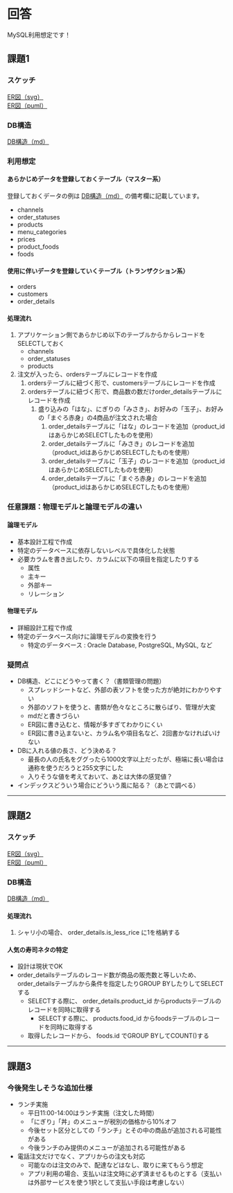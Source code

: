 # 回答

MySQL利用想定です！

## 課題1

### スケッチ
[ER図（svg）](./01_01_01_er_diagram.svg)<br>
[ER図（puml）](./01_01_01_er_diagram.puml)

### DB構造
[DB構造（md）](./01_01_01_db_structure.md)
  
### 利用想定

#### あらかじめデータを登録しておくテーブル（マスター系）
登録しておくデータの例は [DB構造（md）](./01_01_01_db_structure.md) の備考欄に記載しています。
- channels
- order_statuses
- products
- menu_categories
- prices
- product_foods
- foods
#### 使用に伴いデータを登録していくテーブル（トランザクション系）
- orders
- customers
- order_details

#### 処理流れ
1. アプリケーション側であらかじめ以下のテーブルからからレコードをSELECTしておく
   - channels
   - order_statuses
   - products
1. 注文が入ったら、ordersテーブルにレコードを作成
    1. ordersテーブルに紐づく形で、customersテーブルにレコードを作成
    1. ordersテーブルに紐づく形で、商品数の数だけorder_detailsテーブルにレコードを作成
          1. 盛り込みの「はな」、にぎりの「みさき」、お好みの「玉子」、お好みの「まぐろ赤身」の4商品が注文された場合
                1. order_detailsテーブルに「はな」のレコードを追加（product_idはあらかじめSELECTしたものを使用）
                1. order_detailsテーブルに「みさき」のレコードを追加（product_idはあらかじめSELECTしたものを使用）
                1. order_detailsテーブルに「玉子」のレコードを追加（product_idはあらかじめSELECTしたものを使用）
                1. order_detailsテーブルに「まぐろ赤身」のレコードを追加（product_idはあらかじめSELECTしたものを使用）


### 任意課題：物理モデルと論理モデルの違い

#### 論理モデル
- 基本設計工程で作成
- 特定のデータベースに依存しないレベルで具体化した状態
- 必要カラムを書き出したり、カラムに以下の項目を指定したりする
    - 属性
    - 主キー
    - 外部キー
    - リレーション
    
#### 物理モデル
- 詳細設計工程で作成
- 特定のデータベース向けに論理モデルの変換を行う
    - 特定のデータベース : Oracle Database, PostgreSQL, MySQL, など

### 疑問点
- DB構造、どこにどうやって書く？（書類管理の問題）
  - スプレッドシートなど、外部の表ソフトを使った方が絶対にわかりやすい
  - 外部のソフトを使うと、書類が色々なところに散らばり、管理が大変
  - mdだと書きづらい
  - ER図に書き込むと、情報が多すぎてわかりにくい
  - ER図に書き込まないと、カラム名や項目名など、2回書かなければいけない
- DBに入れる値の長さ、どう決める？
  - 最長の人の氏名をググったら1000文字以上だったが、極端に長い場合は通称を使うだろうと255文字にした
  - 入りそうな値を考えておいて、あとは大体の感覚値？
- インデックスどういう場合にどういう風に貼る？（あとで調べる）


<hr>

## 課題2

### スケッチ
[ER図（svg）](./01_01_02_er_diagram.svg)<br>
[ER図（puml）](./01_01_02_er_diagram.puml)

### DB構造
[DB構造（md）](./01_01_02_db_structure.md)

#### 処理流れ
1. シャリ小の場合、 order_details.is_less_rice に1を格納する

#### 人気の寿司ネタの特定
- 設計は現状でOK
- order_detailsテーブルのレコード数が商品の販売数と等しいため、order_detailsテーブルから条件を指定したりGROUP BYしたりしてSELECTする
    - SELECTする際に、 order_details.product_id からproductsテーブルのレコードを同時に取得する
        - SELECTする際に、 products.food_id からfoodsテーブルのレコードを同時に取得する
    - 取得したレコードから、 foods.id でGROUP BYしてCOUNT()する

<hr>

## 課題3

### 今後発生しそうな追加仕様
- ランチ実施
    - 平日11:00-14:00はランチ実施（注文した時間）
    - 「にぎり」「丼」のメニューが税別の価格から10%オフ
    - 今後セット区分としての「ランチ」とその中の商品が追加される可能性がある
    - 今後ランチのみ提供のメニューが追加される可能性がある
- 電話注文だけでなく、アプリからの注文も対応
    - 可能なのは注文のみで、配達などはなし、取りに来てもらう想定
    - アプリ利用の場合、支払いは注文時に必ず済ませるものとする（支払いは外部サービスを使う1択として支払い手段は考慮しない）
